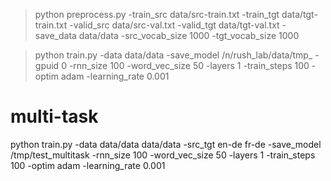 



> python preprocess.py -train_src data/src-train.txt -train_tgt data/tgt-train.txt -valid_src data/src-val.txt -valid_tgt data/tgt-val.txt -save_data data/data -src_vocab_size 1000 -tgt_vocab_size 1000

> python train.py -data data/data -save_model /n/rush_lab/data/tmp_ -gpuid 0 -rnn_size 100 -word_vec_size 50 -layers 1 -train_steps 100 -optim adam  -learning_rate 0.001

# multi-task
python train.py -data data/data data/data -src_tgt en-de fr-de -save_model /tmp/test_multitask -rnn_size 100 -word_vec_size 50 -layers 1 -train_steps 100 -optim adam  -learning_rate 0.001

